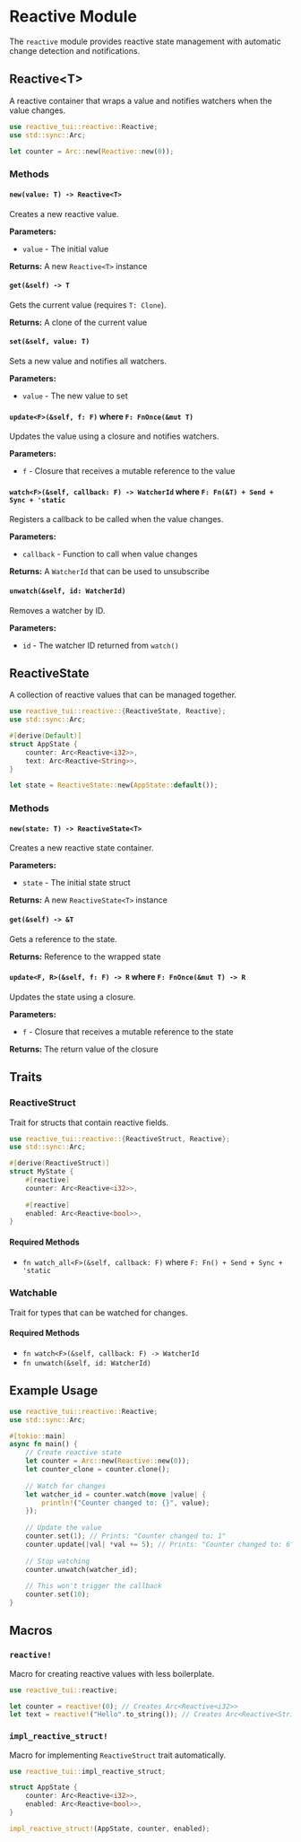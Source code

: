 # Reactive Module

The `reactive` module provides reactive state management with automatic change detection and notifications.

## Reactive&lt;T&gt;

A reactive container that wraps a value and notifies watchers when the value changes.

```rust
use reactive_tui::reactive::Reactive;
use std::sync::Arc;

let counter = Arc::new(Reactive::new(0));
```

### Methods

#### `new(value: T) -> Reactive<T>`
Creates a new reactive value.

**Parameters:**
- `value` - The initial value

**Returns:** A new `Reactive<T>` instance

#### `get(&self) -> T`
Gets the current value (requires `T: Clone`).

**Returns:** A clone of the current value

#### `set(&self, value: T)`
Sets a new value and notifies all watchers.

**Parameters:**
- `value` - The new value to set

#### `update<F>(&self, f: F)` where `F: FnOnce(&mut T)`
Updates the value using a closure and notifies watchers.

**Parameters:**
- `f` - Closure that receives a mutable reference to the value

#### `watch<F>(&self, callback: F) -> WatcherId` where `F: Fn(&T) + Send + Sync + 'static`
Registers a callback to be called when the value changes.

**Parameters:**
- `callback` - Function to call when value changes

**Returns:** A `WatcherId` that can be used to unsubscribe

#### `unwatch(&self, id: WatcherId)`
Removes a watcher by ID.

**Parameters:**
- `id` - The watcher ID returned from `watch()`

## ReactiveState

A collection of reactive values that can be managed together.

```rust
use reactive_tui::reactive::{ReactiveState, Reactive};
use std::sync::Arc;

#[derive(Default)]
struct AppState {
    counter: Arc<Reactive<i32>>,
    text: Arc<Reactive<String>>,
}

let state = ReactiveState::new(AppState::default());
```

### Methods

#### `new(state: T) -> ReactiveState<T>`
Creates a new reactive state container.

**Parameters:**
- `state` - The initial state struct

**Returns:** A new `ReactiveState<T>` instance

#### `get(&self) -> &T`
Gets a reference to the state.

**Returns:** Reference to the wrapped state

#### `update<F, R>(&self, f: F) -> R` where `F: FnOnce(&mut T) -> R`
Updates the state using a closure.

**Parameters:**
- `f` - Closure that receives a mutable reference to the state

**Returns:** The return value of the closure

## Traits

### ReactiveStruct

Trait for structs that contain reactive fields.

```rust
use reactive_tui::reactive::{ReactiveStruct, Reactive};
use std::sync::Arc;

#[derive(ReactiveStruct)]
struct MyState {
    #[reactive]
    counter: Arc<Reactive<i32>>,
    
    #[reactive]
    enabled: Arc<Reactive<bool>>,
}
```

#### Required Methods

- `fn watch_all<F>(&self, callback: F)` where `F: Fn() + Send + Sync + 'static`

### Watchable

Trait for types that can be watched for changes.

#### Required Methods

- `fn watch<F>(&self, callback: F) -> WatcherId`
- `fn unwatch(&self, id: WatcherId)`

## Example Usage

```rust
use reactive_tui::reactive::Reactive;
use std::sync::Arc;

#[tokio::main]
async fn main() {
    // Create reactive state
    let counter = Arc::new(Reactive::new(0));
    let counter_clone = counter.clone();
    
    // Watch for changes
    let watcher_id = counter.watch(move |value| {
        println!("Counter changed to: {}", value);
    });
    
    // Update the value
    counter.set(1); // Prints: "Counter changed to: 1"
    counter.update(|val| *val += 5); // Prints: "Counter changed to: 6"
    
    // Stop watching
    counter.unwatch(watcher_id);
    
    // This won't trigger the callback
    counter.set(10);
}
```

## Macros

### `reactive!`

Macro for creating reactive values with less boilerplate.

```rust
use reactive_tui::reactive;

let counter = reactive!(0); // Creates Arc<Reactive<i32>>
let text = reactive!("Hello".to_string()); // Creates Arc<Reactive<String>>
```

### `impl_reactive_struct!`

Macro for implementing `ReactiveStruct` trait automatically.

```rust
use reactive_tui::impl_reactive_struct;

struct AppState {
    counter: Arc<Reactive<i32>>,
    enabled: Arc<Reactive<bool>>,
}

impl_reactive_struct!(AppState, counter, enabled);
```